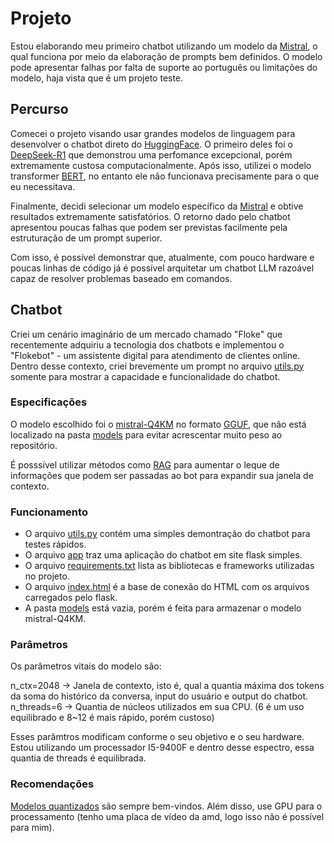 # Projeto
Estou elaborando meu primeiro chatbot utilizando um modelo da [Mistral](https://mistral.ai/models), o qual funciona por meio da elaboração de prompts bem definidos. O modelo pode apresentar falhas por falta de suporte ao português ou limitações do modelo, haja vista que é um projeto teste.

## Percurso
Comecei o projeto visando usar grandes modelos de linguagem para desenvolver o chatbot direto do [HuggingFace](https://huggingface.co/). O primeiro deles foi o [DeepSeek-R1](https://huggingface.co/deepseek-ai/DeepSeek-R1) que demonstrou uma perfomance excepcional, porém extremamente custosa computacionalmente. Após isso, utilizei o modelo transformer [BERT](https://huggingface.co/neuralmind/bert-base-portuguese-cased), no entanto ele não funcionava precisamente para o que eu necessitava.

Finalmente, decidi selecionar um modelo específico da [Mistral](https://mistral.ai/models) e obtive resultados extremamente satisfatórios. O retorno dado pelo chatbot apresentou poucas falhas que podem ser previstas facilmente pela estruturação de um prompt superior.

Com isso, é possível demonstrar que, atualmente, com pouco hardware e poucas linhas de código já é possível arquitetar um chatbot LLM razoável capaz de resolver problemas baseado em comandos.

## Chatbot
Criei um cenário imaginário de um mercado chamado "Floke" que recentemente adquiriu a tecnologia dos chatbots e implementou o "Flokebot" - um assistente digital para atendimento de clientes online. Dentro desse contexto, criei brevemente um prompt no arquivo [utils.py](utils.py) somente para mostrar a capacidade e funcionalidade do chatbot.

### Especificações
O modelo escolhido foi o [mistral-Q4KM](https://huggingface.co/TheBloke/Mistral-7B-Instruct-v0.2-GGUF/tree/main) no formato [GGUF](https://github.com/ggml-org/ggml/blob/master/docs/gguf.md), que não está localizado na pasta [models](models/) para evitar acrescentar muito peso ao repositório.

É posssível utilizar métodos como [RAG](https://github.com/NirDiamant/RAG_Techniques) para aumentar o leque de informações que podem ser passadas ao bot para expandir sua janela de contexto.

### Funcionamento
- O arquivo [utils.py](utils.py) contém uma simples demontração do chatbot para testes rápidos.
- O arquivo [app](app.py) traz uma aplicação do chatbot em site flask simples.
- O arquivo [requirements.txt](requirements.txt) lista as bibliotecas e frameworks utilizadas no projeto.
- O arquivo [index.html](templates/index.html) é a base de conexão do HTML com os arquivos carregados pelo flask.
- A pasta [models](models/) está vazia, porém é feita para armazenar o modelo mistral-Q4KM.

### Parâmetros
Os parâmetros vitais do modelo são:

  n_ctx=2048 -> Janela de contexto, isto é, qual a quantia máxima dos tokens da soma do histórico da conversa, input do usuário e output do chatbot.
  n_threads=6 -> Quantia de núcleos utilizados em sua CPU. (6 é um uso equilibrado e 8~12 é mais rápido, porém custoso)

Esses parâmtros modificam conforme o seu objetivo e o seu hardware. Estou utilizando um processador I5-9400F e dentro desse espectro, essa quantia de threads é equilibrada.

### Recomendações
[Modelos quantizados](https://github.com/Efficient-ML/Awesome-Model-Quantization) são sempre bem-vindos. Além disso, use GPU para o processamento (tenho uma placa de vídeo da amd, logo isso não é possível para mim).
